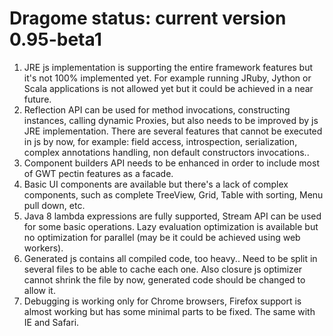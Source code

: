 # Dragome status: current version 0.95-beta1

 1. JRE js implementation is supporting the entire framework features but it's not 100% implemented yet. For example running JRuby, Jython or Scala applications is not allowed yet but it could be achieved in a near future.
 2. Reflection API can be used for method invocations, constructing instances, calling dynamic Proxies, but also needs to be improved by js JRE implementation. There are several features that cannot be executed in js by now, for example: field access, introspection, serialization, complex annotations handling, non default constructors invocations..
 3. Component builders API needs to be enhanced in order to include most of GWT pectin features as a facade.
 4. Basic UI components are available but there's a lack of complex components, such as complete TreeView, Grid, Table with sorting, Menu pull down, etc.
 5. Java 8 lambda expressions are fully supported, Stream API can be used for some basic operations. Lazy evaluation optimization is available but no optimization for parallel (may be it could be achieved using web workers).
 6. Generated js contains all compiled code, too heavy.. Need to be split in several files to be able to cache each one. Also closure js optimizer cannot shrink the file by now, generated code should be changed to allow it. 
 7. Debugging is working only for Chrome browsers, Firefox support is almost working but has some minimal parts to be fixed. The same with IE and Safari.

